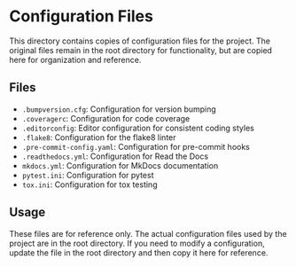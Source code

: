 # Configuration Files

This directory contains copies of configuration files for the project. The original files remain in the root directory for functionality, but are copied here for organization and reference.

## Files

- `.bumpversion.cfg`: Configuration for version bumping
- `.coveragerc`: Configuration for code coverage
- `.editorconfig`: Editor configuration for consistent coding styles
- `.flake8`: Configuration for the flake8 linter
- `.pre-commit-config.yaml`: Configuration for pre-commit hooks
- `.readthedocs.yml`: Configuration for Read the Docs
- `mkdocs.yml`: Configuration for MkDocs documentation
- `pytest.ini`: Configuration for pytest
- `tox.ini`: Configuration for tox testing

## Usage

These files are for reference only. The actual configuration files used by the project are in the root directory. If you need to modify a configuration, update the file in the root directory and then copy it here for reference. 